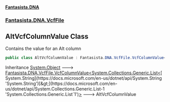 #### [Fantasista.DNA](index.md 'index')
### [Fantasista.DNA.VcfFile](Fantasista.DNA.VcfFile.md 'Fantasista.DNA.VcfFile')

## AltVcfColumnValue Class

Contains the value for an Alt column

```csharp
public class AltVcfColumnValue : Fantasista.DNA.VcfFile.VcfColumnValue<System.Collections.Generic.List<string>>
```

Inheritance [System.Object](https://docs.microsoft.com/en-us/dotnet/api/System.Object 'System.Object') &#129106; [Fantasista.DNA.VcfFile.VcfColumnValue&lt;](Fantasista.DNA.VcfFile.VcfColumnValue_T_.md 'Fantasista.DNA.VcfFile.VcfColumnValue<T>')[System.Collections.Generic.List&lt;](https://docs.microsoft.com/en-us/dotnet/api/System.Collections.Generic.List-1 'System.Collections.Generic.List`1')[System.String](https://docs.microsoft.com/en-us/dotnet/api/System.String 'System.String')[&gt;](https://docs.microsoft.com/en-us/dotnet/api/System.Collections.Generic.List-1 'System.Collections.Generic.List`1')[&gt;](Fantasista.DNA.VcfFile.VcfColumnValue_T_.md 'Fantasista.DNA.VcfFile.VcfColumnValue<T>') &#129106; AltVcfColumnValue